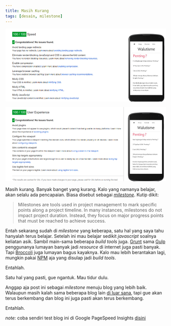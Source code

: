```yaml
---
title: Masih Kurang
tags: [desain, milestone]
---
```

![Speed](/assets/img/2015-06-08_12-32-55.png)

![User Experience](/assets/img/2015-06-08_12-32-48.png)

Masih kurang. Banyak banget yang kurang. Kalo yang namanya belajar, akan selalu ada pencapaian. Biasa disebut sebagai [*milestone*](https://en.wikipedia.org/wiki/Milestone_%28project_management%29). Kutip dikit:

> Milestones are tools used in project management to mark specific points along a project timeline. In many instances, milestones do not impact project duration. Instead, they focus on major progress points that must be reached to achieve success.

<!--more-->

Entah sekarang sudah di *milestone* yang keberapa, satu hal yang saya tahu hanyalah terus belajar. Setelah ini mau belajar sedikit *javascript* soalnya keliatan asik. Sambil main-sama beberapa *build tools* juga. [Grunt][grunt] sama [Gulp][gulp] penggunanya lumayan banyak jadi *resource* di internet juga pasti banyak. Tapi [Broccoli][broccoli] juga lumayan bagus kayaknya. Kalo mau lebih berantakan lagi, mungkin pakai [NPM][npmjs] aja yang disulap jadi *build tools*.

Entahlah.

Satu hal yang pasti, gue ngantuk. Mau tidur dulu.

Anggap aja post ini sebagai *milestone* menuju blog yang lebih baik. Walaupun masih kalah sama beberapa blog lain [di luar sana][google], tapi gue akan terus berkembang dan blog ini juga pasti akan terus berkembang.

Entahlah.

*note:* coba sendiri test blog ini di Google PageSpeed Insights [disini](https://developers.google.com/speed/pagespeed/insights/?url=walutisme.com)

[broccoli]: https://github.com/broccolijs/broccoli "Broccoli"
[google]: https://google.com "Google"
[grunt]: http://gruntjs.com "Grunt"
[gulp]: http://gulpjs.com "Gulp"
[npmjs]: https://www.npmjs.com "NPM"
